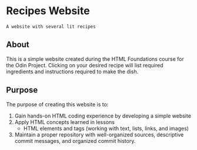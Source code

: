 # Recipes Website
```
A website with several lit recipes
```

## About
This is a simple website created during the HTML Foundations course for the Odin Project. Clicking on your desired recipe will list required ingredients and instructions required to make the dish.

## Purpose
The purpose of creating this website is to:
1. Gain hands-on HTML coding experience by developing a simple website
2. Apply HTML concepts learned in lessons
   - HTML elements and tags (working with text, lists, links, and images)
3. Maintain a proper repository with well-organized sources, descriptive commit messages, and organized commit history.
